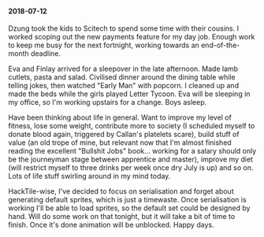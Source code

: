 #### 2018-07-12

Dzung took the kids to Scitech to spend some time with their cousins. I worked scoping out the new payments feature for my day job. Enough work to keep me busy for the next fortnight, working towards an end-of-the-month deadline.

Eva and Finlay arrived for a sleepover in the late afternoon. Made lamb cutlets, pasta and salad. Civilised dinner around the dining table while telling jokes, then watched "Early Man" with popcorn. I cleaned up and made the beds while the girls played Letter Tycoon. Eva will be sleeping in my office, so I'm working upstairs for a change. Boys asleep.

Have been thinking about life in general. Want to improve my level of fitness, lose some weight, contribute more to society (I scheduled myself to donate blood again, triggered by Callan's platelets scare), build stuff of value (an old trope of mine, but relevant now that I'm almost finished reading the excellent "Bullshit Jobs" book... working for a salary should only be the journeyman stage between apprentice and master), improve my diet (will restrict myself to three drinks per week once dry July is up) and so on. Lots of life stuff swirling around in my mind today.

HackTile-wise, I've decided to focus on serialisation and forget about generating default sprites, which is just a timewaste. Once serialisation is working I'll be able to load sprites, so the default set could be designed by hand. Will do some work on that tonight, but it will take a bit of time to finish. Once it's done animation will be unblocked. Happy days.